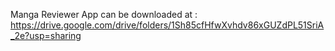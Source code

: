 Manga Reviewer App can be downloaded at :
https://drive.google.com/drive/folders/1Sh85cfHfwXvhdv86xGUZdPL51SriA_2e?usp=sharing